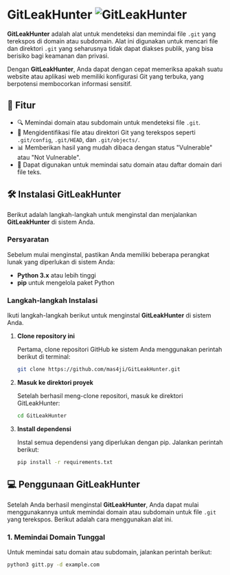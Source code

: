 # GitLeakHunter ![GitLeakHunter](https://img.shields.io/badge/Tool-GitLeakHunter-brightgreen)

**GitLeakHunter** adalah alat untuk mendeteksi dan memindai file `.git` yang terekspos di domain atau subdomain. Alat ini digunakan untuk mencari file dan direktori `.git` yang seharusnya tidak dapat diakses publik, yang bisa berisiko bagi keamanan dan privasi.

Dengan **GitLeakHunter**, Anda dapat dengan cepat memeriksa apakah suatu website atau aplikasi web memiliki konfigurasi Git yang terbuka, yang berpotensi membocorkan informasi sensitif.

## 🚀 Fitur

- 🔍 Memindai domain atau subdomain untuk mendeteksi file `.git`.
- 🔐 Mengidentifikasi file atau direktori Git yang terekspos seperti `.git/config`, `.git/HEAD`, dan `.git/objects/`.
- 📊 Memberikan hasil yang mudah dibaca dengan status "Vulnerable" atau "Not Vulnerable".
- 📝 Dapat digunakan untuk memindai satu domain atau daftar domain dari file teks.

## 🛠 Instalasi GitLeakHunter

Berikut adalah langkah-langkah untuk menginstal dan menjalankan **GitLeakHunter** di sistem Anda.

### Persyaratan

Sebelum mulai menginstal, pastikan Anda memiliki beberapa perangkat lunak yang diperlukan di sistem Anda:

- **Python 3.x** atau lebih tinggi
- **pip** untuk mengelola paket Python

### Langkah-langkah Instalasi

Ikuti langkah-langkah berikut untuk menginstal **GitLeakHunter** di sistem Anda.

1. **Clone repository ini**

   Pertama, clone repositori GitHub ke sistem Anda menggunakan perintah berikut di terminal:

   ```bash
   git clone https://github.com/mas4ji/GitLeakHunter.git

2. **Masuk ke direktori proyek**

   Setelah berhasil meng-clone repositori, masuk ke direktori GitLeakHunter:

   ```bash
   cd GitLeakHunter

4. **Install dependensi**

   Instal semua dependensi yang diperlukan dengan pip. Jalankan perintah berikut:

   ```bash
   pip install -r requirements.txt

## 💻 Penggunaan GitLeakHunter

Setelah Anda berhasil menginstal **GitLeakHunter**, Anda dapat mulai menggunakannya untuk memindai domain atau subdomain untuk file `.git` yang terekspos. Berikut adalah cara menggunakan alat ini.

### 1. **Memindai Domain Tunggal**

Untuk memindai satu domain atau subdomain, jalankan perintah berikut:

```bash
python3 gitt.py -d example.com
